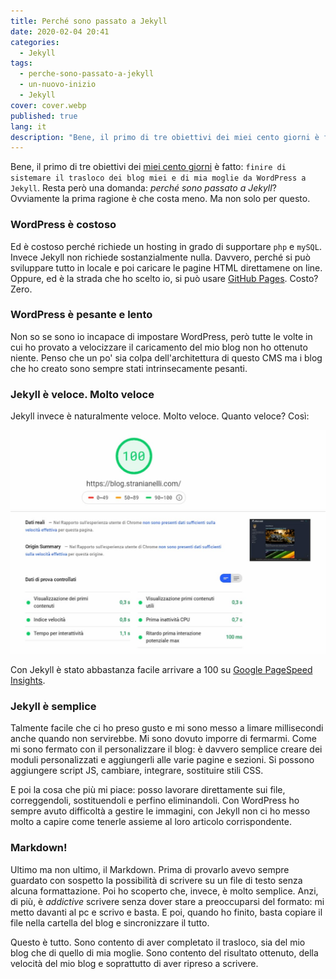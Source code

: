 ```yaml
---
title: Perché sono passato a Jekyll
date: 2020-02-04 20:41
categories:
  - Jekyll
tags:
  - perche-sono-passato-a-jekyll
  - un-nuovo-inizio
  - Jekyll
cover: cover.webp
published: true
lang: it
description: "Bene, il primo di tre obiettivi dei miei cento giorni è fatto: finire di sistemare il trasloco dei blog miei e di mia moglie da WordPress a Jekyll. Resta però una domanda: perché sono passato a Jekyll? Ovviamente la prima ragione è che costa meno. Ma non solo per questo."
---
```


Bene, il primo di tre obiettivi dei [miei cento giorni](https://blog.stranianelli.com/un-nuovo-inizio/) è fatto: `finire di sistemare il trasloco dei blog miei e di mia moglie da WordPress a Jekyll`. Resta però una domanda: _perché sono passato a Jekyll_? Ovviamente la prima ragione è che costa meno. Ma non solo per questo.

### WordPress è costoso

Ed è costoso perché richiede un hosting in grado di supportare `php` e `mySQL`. Invece Jekyll non richiede sostanzialmente nulla. Davvero, perché si può sviluppare tutto in locale e poi caricare le pagine HTML direttamene on line. Oppure, ed è la strada che ho scelto io, si può usare [GitHub Pages](https://pages.github.com/). Costo? Zero.

### WordPress è pesante e lento

Non so se sono io incapace di impostare WordPress, però tutte le volte in cui ho provato a velocizzare il caricamento del mio blog non ho ottenuto niente. Penso che un po' sia colpa dell'architettura di questo CMS ma i blog che ho creato sono sempre stati intrinsecamente pesanti.

### Jekyll è veloce. Molto veloce

Jekyll invece è naturalmente veloce. Molto veloce. Quanto veloce? Così:

![Immagine](./jekyll-veloce.jpg)

Con Jekyll è stato abbastanza facile arrivare a 100 su [Google PageSpeed Insights](https://developers.google.com/speed/pagespeed/insights/).

### Jekyll è semplice

Talmente facile che ci ho preso gusto e mi sono messo a limare millisecondi anche quando non servirebbe. Mi sono dovuto imporre di fermarmi. Come mi sono fermato con il personalizzare il blog: è davvero semplice creare dei moduli personalizzati e aggiungerli alle varie pagine e sezioni. Si possono aggiungere script JS, cambiare, integrare, sostituire stili CSS.

E poi la cosa che più mi piace: posso lavorare direttamente sui file, correggendoli, sostituendoli e perfino eliminandoli. Con WordPress ho sempre avuto difficoltà a gestire le immagini, con Jekyll non ci ho messo molto a capire come tenerle assieme al loro articolo corrispondente.

### Markdown!

Ultimo ma non ultimo, il Markdown. Prima di provarlo avevo sempre guardato con sospetto la possibilità di scrivere su un file di testo senza alcuna formattazione. Poi ho scoperto che, invece, è molto semplice. Anzi, di più, è _addictive_ scrivere senza dover stare a preoccuparsi del formato: mi metto davanti al pc e scrivo e basta. E poi, quando ho finito, basta copiare il file nella cartella del blog e sincronizzare il tutto.

Questo è tutto. Sono contento di aver completato il trasloco, sia del mio blog che di quello di mia moglie. Sono contento del risultato ottenuto, della velocità del mio blog e soprattutto di aver ripreso a scrivere.
